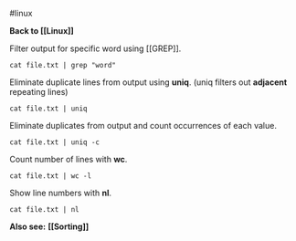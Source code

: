 #linux 

**Back to [[Linux]]**

Filter output for specific word using [[GREP]].
```shell
cat file.txt | grep "word"
```

Eliminate duplicate lines from output using **uniq**. (uniq filters out **adjacent** repeating lines)
```shell
cat file.txt | uniq
```

Eliminate duplicates from output and count occurrences of each value.
```shell
cat file.txt | uniq -c
```

Count number of lines with **wc**.
```shell
cat file.txt | wc -l
```

Show line numbers with **nl**.
```shell
cat file.txt | nl
```

**Also see:**
**[[Sorting]]**
